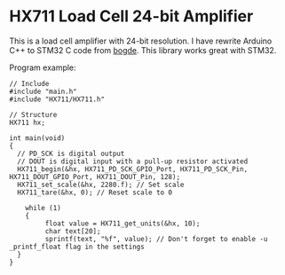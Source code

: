 # HX711 Load Cell 24-bit Amplifier 
This is a load cell amplifier with 24-bit resolution. I have rewrite Arduino C++ to STM32 C code from [bogde](https://github.com/bogde/HX711).
This library works great with STM32. 

Program example:

```
// Include
#include "main.h"
#include "HX711/HX711.h"

// Structure
HX711 hx;

int main(void)
{
  // PD_SCK is digital output
  // DOUT is digital input with a pull-up resistor activated
  HX711_begin(&hx, HX711_PD_SCK_GPIO_Port, HX711_PD_SCK_Pin, HX711_DOUT_GPIO_Port, HX711_DOUT_Pin, 128);
  HX711_set_scale(&hx, 2280.f); // Set scale
  HX711_tare(&hx, 0); // Reset scale to 0

    while (1)
    {
         float value = HX711_get_units(&hx, 10);
         char text[20];
         sprintf(text, "%f", value); // Don't forget to enable -u _printf_float flag in the settings
  }
}
```
